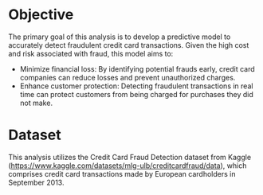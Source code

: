 # Objective
The primary goal of this analysis is to develop a predictive model to accurately detect fraudulent credit card transactions. Given the high cost and risk associated with fraud, this model aims to:

- Minimize financial loss: By identifying potential frauds early, credit card companies can reduce losses and prevent unauthorized charges.
- Enhance customer protection: Detecting fraudulent transactions in real time can protect customers from being charged for purchases they did not make.

# Dataset
This analysis utilizes the Credit Card Fraud Detection dataset from Kaggle (https://www.kaggle.com/datasets/mlg-ulb/creditcardfraud/data), which comprises credit card transactions made by European cardholders in September 2013.
